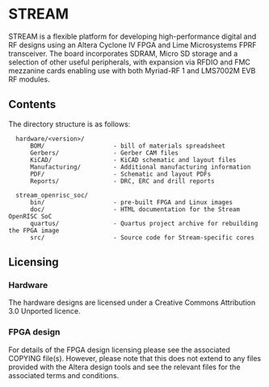 # STREAM

STREAM is a flexible platform for developing high-performance digital and RF designs using an Altera Cyclone IV FPGA and Lime Microsystems FPRF transceiver. The board incorporates SDRAM, Micro SD storage and a selection of other useful peripherals, with expansion via RFDIO and FMC mezzanine cards enabling use with both Myriad-RF 1 and LMS7002M EVB RF modules.

## Contents

The directory structure is as follows:

      hardware/<version>/
          BOM/                   - bill of materials spreadsheet
          Gerbers/               - Gerber CAM files
          KiCAD/                 - KiCAD schematic and layout files
          Manufacturing/         - Additional manufacturing information
          PDF/                   - Schematic and layout PDFs
          Reports/               - DRC, ERC and drill reports

      stream_openrisc_soc/
          bin/                   - pre-built FPGA and Linux images
          doc/                   - HTML documentation for the Stream OpenRISC SoC
          quartus/               - Quartus project archive for rebuilding the FPGA image
          src/                   - Source code for Stream-specific cores

## Licensing

### Hardware

The hardware designs are licensed under a Creative Commons Attribution 3.0 Unported licence.

### FPGA design

For details of the FPGA design licensing please see the associated COPYING file(s). However, please note that this does not extend to any files provided with the Altera design tools and see the relevant files for the associated terms and conditions.
